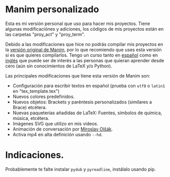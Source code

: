 # Manim personalizado

Esta es mi versión personal que uso para hacer mis proyectos. Tiene algunas modificaciónes y adiciones, los códigos de mis proyectos están en las carpetas "proy_act" y "proy_term".

Debido a las modificaciones que hice no podrás compilar mis proyectos en la [versión original de Manim](https://github.com/3b1b/manim), por lo que recomiendo que uses esta versión si es que quieres compilarlos. Tengo un curso tanto en [español](https://github.com/Elteoremadebeethoven/AnimacionesConManim/) como en [inglés](https://github.com/Elteoremadebeethoven/AnimationsWithManim) que puede ser de interés a las personas que quieran aprender desde cero (aún sin conocimientos de LaTeX y/o Python).

Las principales modificaciones que tiene esta versión de Manim son:
* Configuración para escribir textos en español (prueba con `utf8` o `latin1` en "tex_template.tex")
* Nuevos colores predefinidos.
* Nuevos objetos: Brackets y paréntesis personalizados (similares a Brace) etcétera.
* Nuevas paqueterías añadidas de LaTeX: Fuentes, símbolos de química, música, etcétera.
* Imágenes SVG que utilizo en mis videos.
* Animación de conversación por [Miroslav Olšák](https://github.com/mkoconnor).
* Activa mp4 en alta definición usando ```--hd```.

# Indicaciones.
Probablemente te falte instalar ```pydub``` y ```pyreadline```, instálalo usando pip.

